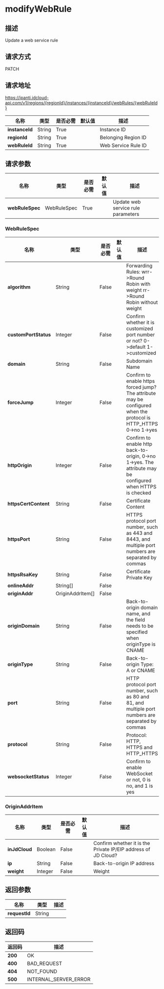 # modifyWebRule


## 描述
Update a web service rule

## 请求方式
PATCH

## 请求地址
https://ipanti.jdcloud-api.com/v1/regions/{regionId}/instances/{instanceId}/webRules/{webRuleId}

|名称|类型|是否必需|默认值|描述|
|---|---|---|---|---|
|**instanceId**|String|True| |Instance ID|
|**regionId**|String|True| |Belonging Region ID|
|**webRuleId**|String|True| |Web Service Rule ID|

## 请求参数
|名称|类型|是否必需|默认值|描述|
|---|---|---|---|---|
|**webRuleSpec**|WebRuleSpec|True| |Update web service rule parameters|

### WebRuleSpec
|名称|类型|是否必需|默认值|描述|
|---|---|---|---|---|
|**algorithm**|String|False| |Forwarding Rules: wrr->Round Robin with weight  rr->Round Robin without weight|
|**customPortStatus**|Integer|False| |Confirm whether it is customized port number or not? 0->default  1->customized|
|**domain**|String|False| |Subdomain Name|
|**forceJump**|Integer|False| |Confirm to enable https forced jump? The attribute may be configured when the protocol is HTTP_HTTPS  0->no  1->yes|
|**httpOrigin**|Integer|False| |Confirm to enable http back-to-origin, 0->no  1->yes. The attribute may be configured when HTTPS is checked|
|**httpsCertContent**|String|False| |Certificate Content|
|**httpsPort**|String|False| |HTTPS protocol port number, such as 443 and 8443, and multiple port numbers are separated by commas|
|**httpsRsaKey**|String|False| |Certificate Private Key|
|**onlineAddr**|String[]|False| | |
|**originAddr**|OriginAddrItem[]|False| | |
|**originDomain**|String|False| |Back-to-origin domain name, and the field needs to be specified when originType is CNAME|
|**originType**|String|False| |Back-to-origin Type: A or CNAME|
|**port**|String|False| |HTTP protocol port number, such as 80 and 81, and multiple port numbers are separated by commas|
|**protocol**|String|False| |Protocol: HTTP, HTTPS and HTTP_HTTPS|
|**websocketStatus**|Integer|False| |Confirm to enable WebSocket or not, 0 is no, and 1 is yes|
### OriginAddrItem
|名称|类型|是否必需|默认值|描述|
|---|---|---|---|---|
|**inJdCloud**|Boolean|False| |Confirm whether it is the Private IP/EIP address of JD Cloud?|
|**ip**|String|False| |Back-to-origin IP address|
|**weight**|Integer|False| |Weight|

## 返回参数
|名称|类型|描述|
|---|---|---|
|**requestId**|String| |


## 返回码
|返回码|描述|
|---|---|
|**200**|OK|
|**400**|BAD_REQUEST|
|**404**|NOT_FOUND|
|**500**|INTERNAL_SERVER_ERROR|
